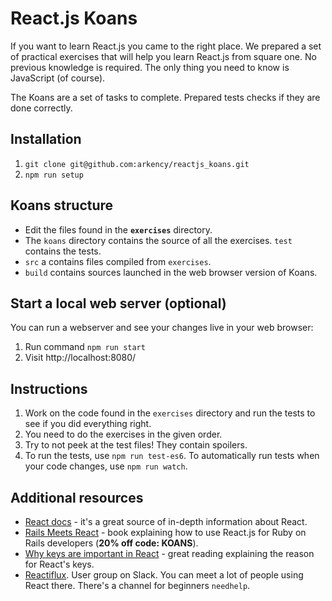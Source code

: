 # React.js Koans

If you want to learn React.js you came to the right place. We prepared a set of practical exercises that will help you learn React.js from square one. No previous knowledge is required. The only thing you need to know is JavaScript (of course).

The Koans are a set of tasks to complete. Prepared tests checks if they are done correctly.

## Installation

  1. `git clone git@github.com:arkency/reactjs_koans.git`
  2. `npm run setup`

## Koans structure

 * Edit the files found in the **`exercises`** directory.
 * The `koans` directory contains the source of all the exercises. `test` contains the tests.
 * `src` a contains files compiled from `exercises`.
 * `build` contains sources launched in the web browser version of Koans.
 
## Start a local web server (optional)

You can run a webserver and see your changes live in your web browser:

  1. Run command `npm run start`
  2. Visit http://localhost:8080/

## Instructions

  1. Work on the code found in the `exercises` directory and run the tests to see if you did everything right.
  2. You need to do the exercises in the given order.
  3. Try to not peek at the test files! They contain spoilers.
  4. To run the tests, use `npm run test-es6`. To automatically run tests when your code changes, use `npm run watch`.

## Additional resources

  * [React docs](https://facebook.github.io/react/docs/getting-started.html) - it's a great source of in-depth information about React.
  * [Rails Meets React](http://blog.arkency.com/rails-react/) - book explaining how to use React.js for Ruby on Rails developers (**20% off code: KOANS**).
  * [Why keys are important in React](http://blog.arkency.com/2014/10/react-dot-js-and-dynamic-children-why-the-keys-are-important/) - great reading explaining the reason for React's keys.
  * [Reactiflux](http://www.reactiflux.com/). User group on Slack. You can meet a lot of people using React there. There's a channel for beginners `needhelp`.
